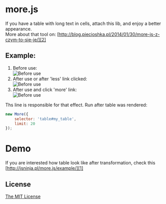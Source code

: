 # more.js

If you have a table with long text in cells, attach this lib, and enjoy a better appearance.<br />
More about that tool on: [http://blog.piecioshka.pl/2014/01/30/more-js-z-czym-to-sie-je/][2]

## Example:

1. Before use:<br />
![Before use](http://blog.piecioshka.pl/wp-content/uploads/2014/01/normal.png "Before use")
2. After use or after 'less' link clicked:<br >
![Before use](http://blog.piecioshka.pl/wp-content/uploads/2014/01/collapse.png "Before use")
3. After use and click 'more' link:<br />
![Before use](http://blog.piecioshka.pl/wp-content/uploads/2014/01/expand.png "Before use")

Ths line is responsible for that effect. Run after table was rendered:
```js
new More({
    selector: 'table#my_table',
    limit: 20
});
```

# Demo

If you are interested how table look like after transformation, check
this [http://jsninja.pl/more.js/example/][1]

## License

[The MIT License][0]

[0]: http://piecioshka.mit-license.org
[1]: http://jsninja.pl/more.js/example/
[2]: http://blog.piecioshka.pl/2014/01/30/more-js-z-czym-to-sie-je/